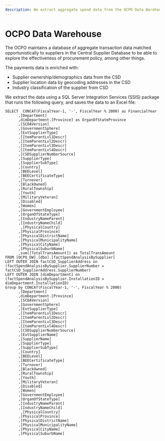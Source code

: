 ```yaml
---
description: We extract aggregate spend data from the OCPO Data Warehouse
---
```


# OCPO Data Warehouse

The OCPO maintains a database of aggregate transaction data matched opportunistically to suppliers in the Central Supplier Database to be able to explore the effectiveness of procurement policy, among other things.

The payments data is enriched with:

* Supplier ownership/demographics data from the CSD
* Supplier location data by geocoding addresses in the CSD
* Industry classification of the supplier from CSD

We extract the data using a SQL Server Integration Services \(SSIS\) package that runs the following query, and saves the data to an Excel file:

```text
SELECT  CONCAT(FiscalYear-1, '-', FiscalYear % 2000) as FinancialYear
      ,[Department]
      ,dimDepartment.[Province] as OrganOfStateProvince
      ,[SCOAVersion]
      ,[GovernmentSphere]
      ,[ExtSupplierType]
      ,[ItemParentLvl1Descr]
      ,[ItemParentLvl2Descr]
      ,[ItemParentLvl3Descr]
      ,[ItemParentLvl4Descr]
      ,[CSDSupplierNumberSource]
      ,[SupplierType]
      ,[SupplierSubType]
      ,[Country]
      ,[BEELevel]
      ,[BEECertificateType]
      ,[Turnover]
      ,[BlackOwned]
      ,[RuralTownship]
      ,[Youth]
      ,[MilitaryVeteran]
      ,[Disabled]
      ,[Women]
      ,[GovernmentEmployee]
      ,[OrganOfStateType]
      ,[IndustryNameParent]
      ,[IndustryNameChild]
       ,[PhysicalCountry]
      ,[PhysicalProvince]
      ,[PhysicalDistrictName]
      ,[PhysicalMunicipalityName]
      ,[PhysicalCityName]
      ,[PhysicalSuburbName]
      ,sum([TotalTransAmount]) as TotalTransAmount
FROM [OCPO_DW].[dbo].[factSpendAnalysisBySupplier]
LEFT OUTER JOIN factCSD_SupplierAddress on (factSpendAnalysisBySupplier.SupplierNumber = factCSD_SupplierAddress.SupplierNumber)
LEFT OUTER JOIN [dimDepartment] on (factSpendAnalysisBySupplier.InstallationID = dimDepartment.InstallationID)
Group by CONCAT(FiscalYear-1, '-', FiscalYear % 2000) 
      ,[Department]
      ,dimDepartment.[Province]
      ,[SCOAVersion]
      ,[GovernmentSphere]
      ,[ExtSupplierType]
      ,[ItemParentLvl1Descr]
      ,[ItemParentLvl2Descr]
      ,[ItemParentLvl3Descr]
      ,[ItemParentLvl4Descr]
      ,[CSDSupplierNumberSource]
      ,[ExtSupplierName]
      ,[SupplierName]
      ,[SupplierType]
      ,[SupplierSubType]
      ,[Country]
      ,[BEELevel]
      ,[BEECertificateType]
      ,[Turnover]
      ,[BlackOwned]
      ,[RuralTownship]
      ,[Youth]
      ,[MilitaryVeteran]
      ,[Disabled]
      ,[Women]
      ,[GovernmentEmployee]
      ,[OrganOfStateType]
      ,[IndustryNameParent]
      ,[IndustryNameChild]
       ,[PhysicalCountry]
      ,[PhysicalProvince]
      ,[PhysicalDistrictName]
      ,[PhysicalMunicipalityName]
      ,[PhysicalCityName]
      ,[PhysicalSuburbName]

```

